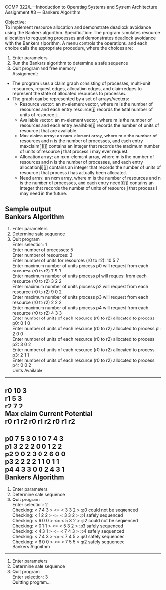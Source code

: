 COMP 322/L—Introduction to Operating Systems and System Architecture  
Assignment #3 — Bankers Algorithm  

Objective:  
To implement resource allocation and demonstrate deadlock avoidance using the Bankers algorithm.
Specification:
The program simulates resource allocation to requesting processes and demonstrates deadlock
avoidance with the Bankers algorithm. A menu controls the operations, and each choice calls
the appropriate procedure, where the choices are:  
1) Enter parameters  
2) Run the Bankers algorithm to determine a safe sequence  
3) Quit program and free memory  
Assignment:  
- The program uses a claim graph consisting of processes, multi-unit resources, request edges,
allocation edges, and claim edges to represent the state of allocated resources to processes.  
- The graph can be represented by a set of arrays/vectors:  
    - Resource vector: an m-element vector, where m is the number of resources and each
    entry resource[j] records the total number of units of resource j.
    - Available vector: an m-element vector, where m is the number of resources and each
    entry available[j] records the number of units of resource j that are available.
    - Max claims array: an nxm-element array, where m is the number of resources and n is
    the number of processes, and each entry maxclaim[i][j] contains an integer that
    records the maximum number of units of resource j that process i may ever request.
    - Allocation array: an nxm-element array, where m is the number of resources and n is
    the number of processes, and each entry allocation[i][j] contains an integer that
    records the number of units of resource j that process i has actually been allocated.
    - Need array: an nxm array, where m is the number of resources and n is the number of
    processes, and each entry need[i][j] contains an integer that records the number of
    units of resource j that process i may need in the future.  

Sample output  
Bankers Algorithm  
------------------  
1) Enter parameters  
2) Determine safe sequence  
3) Quit program  
Enter selection: 1  
Enter number of processes: 5  
Enter number of resources: 3  
Enter number of units for resources (r0 to r2): 10 5 7  
Enter maximum number of units process p0 will request from each resource (r0 to r2) 7 5 3  
Enter maximum number of units process pl will request from each resource (r0 to r2) 3 2 2  
Enter maximum number of units process p2 will request from each resource (r0 to r2) 9 0 2  
Enter maximum number of units process p3 will request from each resource (r0 to r2) 2 2 2  
Enter maximum number of units process p4 will request from each resource (r0 to r2) 4 3 3  
Enter number of units of each resource (r0 to r2) allocated to process p0: 0 1 0  
Enter number of units of each resource (r0 to r2) allocated to process pl: 2 0 0  
Enter number of units of each resource (r0 to r2) allocated to process p2: 3 0 2  
Enter number of units of each resource (r0 to r2) allocated to process p3: 2 1 1  
Enter number of units of each resource (r0 to r2) allocated to process p4: 0 0 2  
Units Available  
------------------------  
r0 10 3  
r1 5 3  
r2 7 2  
Max claim Current Potential  
r0 r1 r2 r0 r1 r2 r0 r1 r2  
------------------------------------------------------------------------------------------  
p0 7 5 3 0 1 0 7 4 3  
p1 3 2 2 2 0 0 1 2 2  
p2 9 0 2 3 0 2 6 0 0  
p3 2 2 2 2 1 1 0 1 1  
p4 4 3 3 0 0 2 4 3 1  
Bankers Algorithm  
------------------  
1) Enter parameters  
2) Determine safe sequence  
3) Quit program  
Enter selection: 2  
Checking: < 7 4 3 > <= < 3 3 2 > :p0 could not be sequenced  
Checking: < 1 2 2 > <= < 3 3 2 > :p1 safely sequenced  
Checking: < 6 0 0 > <= < 5 3 2 > :p2 could not be sequenced  
Checking: < 0 1 1 > <= < 5 3 2 > :p3 safely sequenced  
Checking: < 4 3 1 > <= < 7 4 3 > :p4 safely sequenced  
Checking: < 7 4 3 > <= < 7 4 5 > :p0 safely sequenced  
Checking: < 6 0 0 > <= < 7 5 5 > :p2 safely sequenced  
Bankers Algorithm  
------------------  
1) Enter parameters  
2) Determine safe sequence  
3) Quit program  
Enter selection: 3  
Quitting program...  